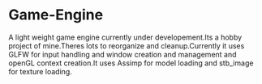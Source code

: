 # Game-Engine

A light weight game engine currently under developement.Its a hobby project of mine.Theres lots to reorganize and cleanup.Currently it uses GLFW for input handling and window creation and management and openGL context creation.It uses Assimp for model loading and stb_image for texture loading.
